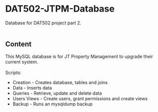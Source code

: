 # DAT502-JTPM-Database
Database for DAT502 project part 2.
<br><br>

## Content
This MySQL database is for JT Property Management to upgrade their current system.
<br><br>
Scripts:
<ul>
  <li>Creation - Creates database, tables and joins</li>
  <li>Data - Inserts data</li>
  <li>Queries - Retrieve, update and delete data</li>
  <li>Users Views - Create users, grant permissions and create views</li>
  <li>Backup - Runs an mysqldump backup</li>
</ul>
